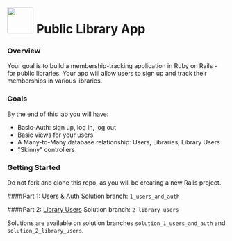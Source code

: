 # <img src="https://cloud.githubusercontent.com/assets/7833470/10899314/63829980-8188-11e5-8cdd-4ded5bcb6e36.png" height="60"> Public Library App

### Overview

Your goal is to build a membership-tracking application in Ruby on Rails - for public libraries. Your app will allow users to sign up and track their memberships in various libraries. 

### Goals

By the end of this lab you will have:

* Basic-Auth: sign up, log in, log out
* Basic views for your users
* A Many-to-Many database relationship: Users, Libraries, Library Users
* "Skinny" controllers

### Getting Started

Do not fork and clone this repo, as you will be creating a new Rails project. 


####Part 1: [Users & Auth](1_users_and_auth.md)
Solution branch: `1_users_and_auth`

####Part 2: [Library Users](2_library_users.md)
Solution branch: `2_library_users`

Solutions are available on solution branches `solution_1_users_and_auth` and `solution_2_library_users`.
